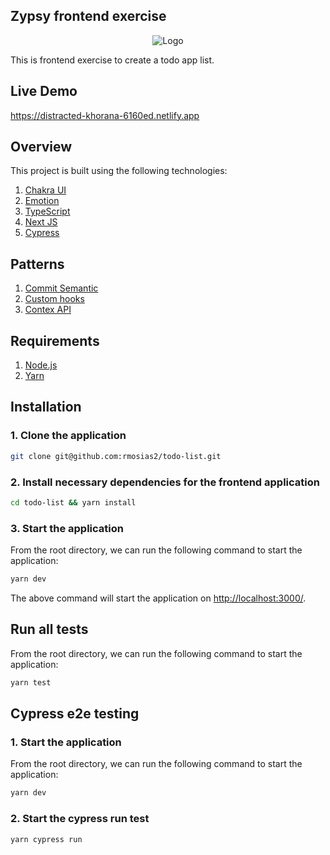 ## Zypsy frontend exercise

<p align="center">
  <img src="https://user-images.githubusercontent.com/86744969/140171341-65468049-7a55-416b-8c88-1c4abb70aeb3.png" alt="Logo"/>
</p>

This is frontend exercise to create a todo app list.

## Live Demo
https://distracted-khorana-6160ed.netlify.app

## Overview

This project is built using the following technologies:

1. [Chakra UI](https://chakra-ui.com/)
2. [Emotion](https://emotion.sh/)
3. [TypeScript](https://www.typescriptlang.org/)
4. [Next JS](https://nextjs.org)
5. [Cypress](https://www.cypress.io)

## Patterns
1. [Commit Semantic](http://karma-runner.github.io/6.3/dev/git-commit-msg.html)
2. [Custom hooks](https://reactjs.org/docs/hooks-custom.html)
3. [Contex API](https://reactjs.org/docs/context.html)

## Requirements

1. [Node.js](https://nodejs.org/)
2. [Yarn](https://yarnpkg.com)

## Installation

### 1. **Clone the application**

```sh
git clone git@github.com:rmosias2/todo-list.git
```

### 2. **Install necessary dependencies for the frontend application**

```sh
cd todo-list && yarn install
```

### 3. **Start the application**

From the root directory, we can run the following command to start the application:

```sh
yarn dev
```

The above command will start the application on [http://localhost:3000/](http://localhost:3000).

## Run all tests

From the root directory, we can run the following command to start the application:

```sh
yarn test
```

## Cypress e2e testing

### 1. **Start the application**


From the root directory, we can run the following command to start the application:

```sh
yarn dev
```

### 2. **Start the cypress run test**

```sh
yarn cypress run
```



